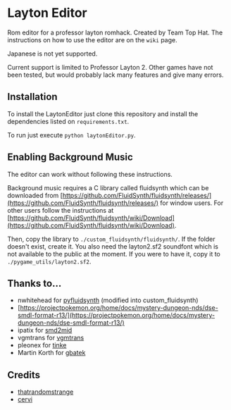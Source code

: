 # Layton Editor

Rom editor for a professor layton romhack. Created by Team Top Hat.
The instructions on how to use the editor are on the `wiki` page.

Japanese is not yet supported.

Current support is limited to Professor Layton 2. Other games have not been
tested, but would probably lack many features and give many errors.

## Installation

To install the LaytonEditor just clone this repository and install the
dependencies listed on `requirements.txt`.

To run just execute `python laytonEditor.py`.

## Enabling Background Music

The editor can work without following these instructions.

Background music requires a C library called fluidsynth which can be
downloaded from
[https://github.com/FluidSynth/fluidsynth/releases/](https://github.com/FluidSynth/fluidsynth/releases/)
for window users. For other users follow the instructions at
[https://github.com/FluidSynth/fluidsynth/wiki/Download](https://github.com/FluidSynth/fluidsynth/wiki/Download).

Then, copy the library to `./custom_fluidsynth/fluidsynth/`. If the folder
doesn't exist, create it. You also need the layton2.sf2 soundfont which is
not available to the public at the moment. If you were to have it, copy it
to `./pygame_utils/layton2.sf2`.

## Thanks to...

* nwhitehead for [pyfluidsynth](https://github.com/nwhitehead/pyfluidsynth)
(modified into custom_fluidsynth)
* [https://projectpokemon.org/home/docs/mystery-dungeon-nds/dse-smdl-format-r13/](https://projectpokemon.org/home/docs/mystery-dungeon-nds/dse-smdl-format-r13/)  
* ipatix for [smd2mid](https://github.com/ipatix/smd2mid)
* vgmtrans for [vgmtrans](https://github.com/vgmtrans/vgmtrans)
* pleonex for [tinke](https://github.com/pleonex/tinke)
* Martin Korth for [gbatek](https://problemkaputt.de/gbatek.htm)

## Credits

* [thatrandomstrange](https://github.com/thatrandomstranger)
* [cervi](https://github.com/C3RV1)
